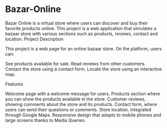 # Bazar-Online
Bazar Online is a virtual store where users can discover and buy their favorite products online. This project is a web application that simulates a bazaar store with various sections such as products, reviews, contact and location.
Project Description

This project is a web page for an online bazaar store. On the platform, users can:

 See products available for sale.
 Read reviews from other customers.
 Contact the store using a contact form.
 Locate the store using an interactive map.

 Features

 Welcome page with a welcome message for users.
 Products section where you can show the products available in the store.
 Customer reviews, showing comments about the store and its products.
 Contact form, where users can send their questions or comments.
 Store location, integrated through Google Maps.
 Responsive design that adapts to mobile phones and large screens thanks to Media Queries.
